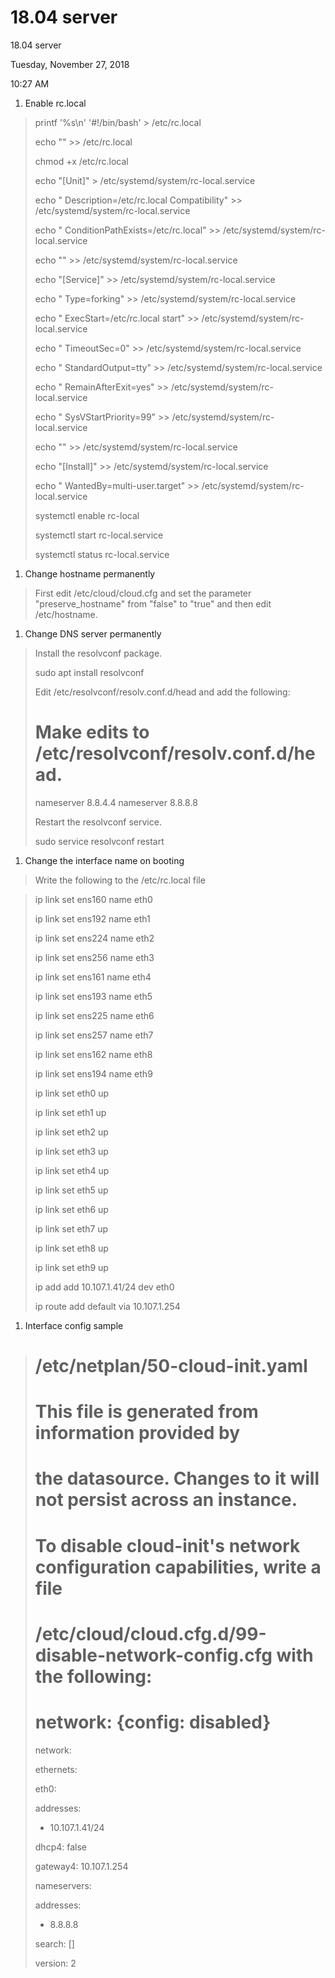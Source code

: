 # 18.04 server

18.04 server

Tuesday, November 27, 2018

10:27 AM

1. Enable rc.local

> printf '%s\n' '#!/bin/bash' > /etc/rc.local
> 
> 
> echo "" >> /etc/rc.local
> 
> chmod +x /etc/rc.local
> 
> echo "[Unit]" > /etc/systemd/system/rc-local.service
> 
> echo " Description=/etc/rc.local Compatibility" >> /etc/systemd/system/rc-local.service
> 
> echo " ConditionPathExists=/etc/rc.local" >> /etc/systemd/system/rc-local.service
> 
> echo "" >> /etc/systemd/system/rc-local.service
> 
> echo "[Service]" >> /etc/systemd/system/rc-local.service
> 
> echo " Type=forking" >> /etc/systemd/system/rc-local.service
> 
> echo " ExecStart=/etc/rc.local start" >> /etc/systemd/system/rc-local.service
> 
> echo " TimeoutSec=0" >> /etc/systemd/system/rc-local.service
> 
> echo " StandardOutput=tty" >> /etc/systemd/system/rc-local.service
> 
> echo " RemainAfterExit=yes" >> /etc/systemd/system/rc-local.service
> 
> echo " SysVStartPriority=99" >> /etc/systemd/system/rc-local.service
> 
> echo "" >> /etc/systemd/system/rc-local.service
> 
> echo "[Install]" >> /etc/systemd/system/rc-local.service
> 
> echo " WantedBy=multi-user.target" >> /etc/systemd/system/rc-local.service
> 
> systemctl enable rc-local
> 
> systemctl start rc-local.service
> 
> systemctl status rc-local.service
> 
1. Change hostname permanently

> First edit /etc/cloud/cloud.cfg and set the parameter "preserve_hostname" from "false" to "true" and then edit /etc/hostname.
> 
1. Change DNS server permanently

> Install the resolvconf package.
> 
> 
> sudo apt install resolvconf
> 
> Edit /etc/resolvconf/resolv.conf.d/head and add the following:
> # Make edits to /etc/resolvconf/resolv.conf.d/head.
> nameserver 8.8.4.4
> nameserver 8.8.8.8
> 
> Restart the resolvconf service.
> 
> sudo service resolvconf restart
> 
1. Change the interface name on booting

> Write the following to the /etc/rc.local file
> 

> ip link set ens160 name eth0
> 
> 
> ip link set ens192 name eth1
> 
> ip link set ens224 name eth2
> 
> ip link set ens256 name eth3
> 
> ip link set ens161 name eth4
> 
> ip link set ens193 name eth5
> 
> ip link set ens225 name eth6
> 
> ip link set ens257 name eth7
> 
> ip link set ens162 name eth8
> 
> ip link set ens194 name eth9
> 
> ip link set eth0 up
> 
> ip link set eth1 up
> 
> ip link set eth2 up
> 
> ip link set eth3 up
> 
> ip link set eth4 up
> 
> ip link set eth5 up
> 
> ip link set eth6 up
> 
> ip link set eth7 up
> 
> ip link set eth8 up
> 
> ip link set eth9 up
> 
> ip add add 10.107.1.41/24 dev eth0
> 
> ip route add default via 10.107.1.254
> 
1. Interface config sample

> # /etc/netplan/50-cloud-init.yaml
> 
> 
> # This file is generated from information provided by
> 
> # the datasource. Changes to it will not persist across an instance.
> 
> # To disable cloud-init's network configuration capabilities, write a file
> 
> # /etc/cloud/cloud.cfg.d/99-disable-network-config.cfg with the following:
> 
> # network: {config: disabled}
> 
> network:
> 
> ethernets:
> 
> eth0:
> 
> addresses:
> 
> - 10.107.1.41/24
> 
> dhcp4: false
> 
> gateway4: 10.107.1.254
> 
> nameservers:
> 
> addresses:
> 
> - 8.8.8.8
> 
> search: []
> 
> version: 2
> 

> 
>